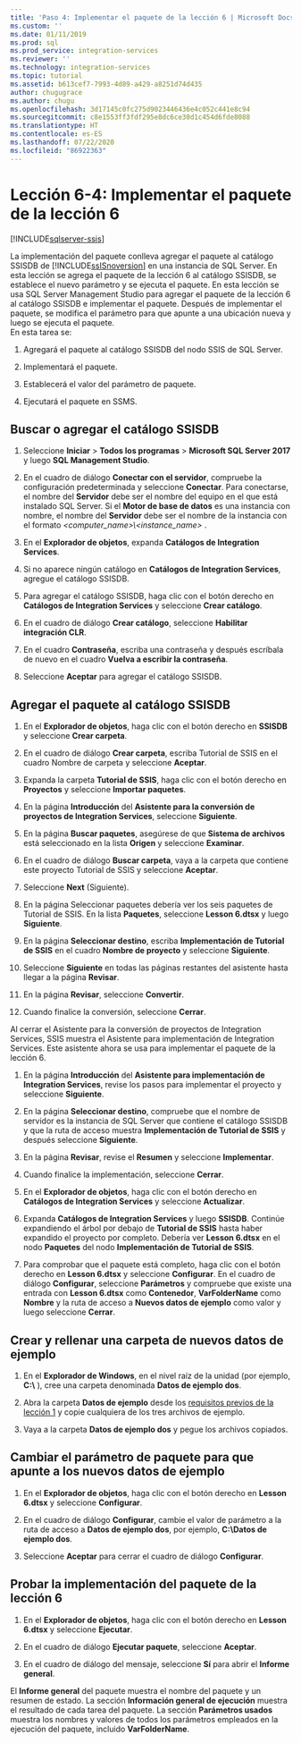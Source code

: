 ```yaml
---
title: 'Paso 4: Implementar el paquete de la lección 6 | Microsoft Docs'
ms.custom: ''
ms.date: 01/11/2019
ms.prod: sql
ms.prod_service: integration-services
ms.reviewer: ''
ms.technology: integration-services
ms.topic: tutorial
ms.assetid: b613cef7-7993-4d89-a429-a8251d74d435
author: chugugrace
ms.author: chugu
ms.openlocfilehash: 3d17145c0fc275d9023446436e4c052c441e8c94
ms.sourcegitcommit: c8e1553ff3fdf295e8dc6ce30d1c454d6fde8088
ms.translationtype: HT
ms.contentlocale: es-ES
ms.lasthandoff: 07/22/2020
ms.locfileid: "86922363"
---
```

# <a name="lesson-6-4-deploy-the-lesson-6-package"></a>Lección 6-4: Implementar el paquete de la lección 6

[!INCLUDE[sqlserver-ssis](../includes/applies-to-version/sqlserver-ssis.md)]



La implementación del paquete conlleva agregar el paquete al catálogo SSISDB de [!INCLUDE[ssISnoversion](../includes/ssisnoversion-md.md)] en una instancia de SQL Server. En esta lección se agrega el paquete de la lección 6 al catálogo SSISDB, se establece el nuevo parámetro y se ejecuta el paquete. En esta lección se usa SQL Server Management Studio para agregar el paquete de la lección 6 al catálogo SSISDB e implementar el paquete. Después de implementar el paquete, se modifica el parámetro para que apunte a una ubicación nueva y luego se ejecuta el paquete.   
En esta tarea se:  

1. Agregará el paquete al catálogo SSISDB del nodo SSIS de SQL Server.  
  
2. Implementará el paquete.  
  
3. Establecerá el valor del parámetro de paquete.  

4. Ejecutará el paquete en SSMS.  
  
## <a name="locate-or-add-the-ssisdb-catalog"></a>Buscar o agregar el catálogo SSISDB  
  
1.  Seleccione **Iniciar** > **Todos los programas** > **Microsoft SQL Server 2017** y luego **SQL Management Studio**.  
  
2.  En el cuadro de diálogo **Conectar con el servidor**, compruebe la configuración predeterminada y seleccione **Conectar**. Para conectarse, el nombre del **Servidor** debe ser el nombre del equipo en el que está instalado SQL Server. Si el **Motor de base de datos** es una instancia con nombre, el nombre del **Servidor** debe ser el nombre de la instancia con el formato *\<computer_name>\\\<instance_name>* . 
  
3.  En el **Explorador de objetos**, expanda **Catálogos de Integration Services**.  
  
4.  Si no aparece ningún catálogo en **Catálogos de Integration Services**, agregue el catálogo SSISDB.  
  
5.  Para agregar el catálogo SSISDB, haga clic con el botón derecho en **Catálogos de Integration Services** y seleccione **Crear catálogo**.  
  
6.  En el cuadro de diálogo **Crear catálogo**, seleccione **Habilitar integración CLR**.  
  
7.  En el cuadro **Contraseña**, escriba una contraseña y después escríbala de nuevo en el cuadro **Vuelva a escribir la contraseña**. 
  
8.  Seleccione **Aceptar** para agregar el catálogo SSISDB.  
  
## <a name="add-the-package-to-the-ssisdb-catalog"></a>Agregar el paquete al catálogo SSISDB  
  
1.  En el **Explorador de objetos**, haga clic con el botón derecho en **SSISDB** y seleccione **Crear carpeta**.  
  
2.  En el cuadro de diálogo **Crear carpeta**, escriba Tutorial de SSIS en el cuadro Nombre de carpeta y seleccione **Aceptar**.  
  
3.  Expanda la carpeta **Tutorial de SSIS**, haga clic con el botón derecho en **Proyectos** y seleccione **Importar paquetes**.  
  
4.  En la página **Introducción** del **Asistente para la conversión de proyectos de Integration Services**, seleccione **Siguiente**.  
  
5.  En la página **Buscar paquetes**, asegúrese de que **Sistema de archivos** está seleccionado en la lista **Origen** y seleccione **Examinar**.  
  
6.  En el cuadro de diálogo **Buscar carpeta**, vaya a la carpeta que contiene este proyecto Tutorial de SSIS y seleccione **Aceptar**.  
  
7.  Seleccione **Next** (Siguiente).  
  
8.  En la página Seleccionar paquetes debería ver los seis paquetes de Tutorial de SSIS. En la lista **Paquetes**, seleccione **Lesson 6.dtsx** y luego **Siguiente**.  
  
9. En la página **Seleccionar destino**, escriba **Implementación de Tutorial de SSIS** en el cuadro **Nombre de proyecto** y seleccione **Siguiente**.

10. Seleccione **Siguiente** en todas las páginas restantes del asistente hasta llegar a la página **Revisar**.  
  
11. En la página **Revisar**, seleccione **Convertir**.  
  
12. Cuando finalice la conversión, seleccione **Cerrar**.  
  
Al cerrar el Asistente para la conversión de proyectos de Integration Services, SSIS muestra el Asistente para implementación de Integration Services. Este asistente ahora se usa para implementar el paquete de la lección 6.  
  
1.  En la página **Introducción** del **Asistente para implementación de Integration Services**, revise los pasos para implementar el proyecto y seleccione **Siguiente**.  
  
2.  En la página **Seleccionar destino**, compruebe que el nombre de servidor es la instancia de SQL Server que contiene el catálogo SSISDB y que la ruta de acceso muestra **Implementación de Tutorial de SSIS** y después seleccione **Siguiente**.  
  
3.  En la página **Revisar**, revise el **Resumen** y seleccione **Implementar**.  
  
4.  Cuando finalice la implementación, seleccione **Cerrar**.  
  
5.  En el **Explorador de objetos**, haga clic con el botón derecho en **Catálogos de Integration Services** y seleccione **Actualizar**.  
  
6.  Expanda **Catálogos de Integration Services** y luego **SSISDB**. Continúe expandiendo el árbol por debajo de **Tutorial de SSIS** hasta haber expandido el proyecto por completo. Debería ver **Lesson 6.dtsx** en el nodo **Paquetes** del nodo **Implementación de Tutorial de SSIS**.  
  
7.  Para comprobar que el paquete está completo, haga clic con el botón derecho en **Lesson 6.dtsx** y seleccione **Configurar**. En el cuadro de diálogo **Configurar**, seleccione **Parámetros** y compruebe que existe una entrada con **Lesson 6.dtsx** como **Contenedor**, **VarFolderName** como **Nombre** y la ruta de acceso a **Nuevos datos de ejemplo** como valor y luego seleccione **Cerrar**.  
  
## <a name="create-and-populate-a-new-sample-data-folder"></a>Crear y rellenar una carpeta de nuevos datos de ejemplo  
  
1.  En el **Explorador de Windows**, en el nivel raíz de la unidad (por ejemplo, **C:\\** ), cree una carpeta denominada **Datos de ejemplo dos**.  
  
2.  Abra la carpeta **Datos de ejemplo** desde los [requisitos previos de la lección 1](../integration-services/lesson-1-create-a-project-and-basic-package-with-ssis.md#prerequisites) y copie cualquiera de los tres archivos de ejemplo.  
  
3.  Vaya a la carpeta **Datos de ejemplo dos** y pegue los archivos copiados.  
  
## <a name="change-the-package-parameter-to-point-to-the-new-sample-data"></a>Cambiar el parámetro de paquete para que apunte a los nuevos datos de ejemplo  
  
1.  En el **Explorador de objetos**, haga clic con el botón derecho en **Lesson 6.dtsx** y seleccione **Configurar**.  
  
2.  En el cuadro de diálogo **Configurar**, cambie el valor de parámetro a la ruta de acceso a **Datos de ejemplo dos**, por ejemplo, **C:\\Datos de ejemplo dos**.  
  
3.  Seleccione **Aceptar** para cerrar el cuadro de diálogo **Configurar**.  
  
## <a name="test-the-lesson-6-package-deployment"></a>Probar la implementación del paquete de la lección 6  
  
1.  En el **Explorador de objetos**, haga clic con el botón derecho en **Lesson 6.dtsx** y seleccione **Ejecutar**.  
  
2.  En el cuadro de diálogo **Ejecutar paquete**, seleccione **Aceptar**.  
  
3.  En el cuadro de diálogo del mensaje, seleccione **Sí** para abrir el **Informe general**.  
  
El **Informe general** del paquete muestra el nombre del paquete y un resumen de estado. La sección **Información general de ejecución** muestra el resultado de cada tarea del paquete. La sección **Parámetros usados** muestra los nombres y valores de todos los parámetros empleados en la ejecución del paquete, incluido **VarFolderName**.  
  
